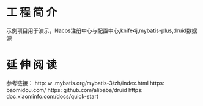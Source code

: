# 工 程 简 介
示例项目用于演示，Nacos注册中心与配置中心,knife4j,mybatis-plus,druid数据源

# 延 伸 阅 读
参考链接：
http: w .mybatis.org/mybatis-3/zh/index.html
https: baomidou.com/
https: github.com/alibaba/druid
https: doc.xiaominfo.com/docs/quick-start